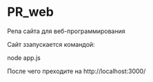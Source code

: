 # PR_web
Репа сайта для  веб-программирования

Сайт ззапускается командой:

node app.js

После чего преходите на http://localhost:3000/
